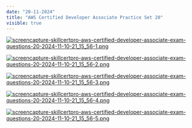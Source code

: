 ```yaml
---
date: "20-11-2024"
title: "AWS Certified Developer Associate Practice Set 20"
visible: true
---
```

<a href="/blog/images/screencapture-skillcertpro-aws-certified-developer-associate-exam-questions-20-2024-11-10-21_15_56-1.png" target="_blank"><img src="/blog/images/screencapture-skillcertpro-aws-certified-developer-associate-exam-questions-20-2024-11-10-21_15_56-1.png" alt="screencapture-skillcertpro-aws-certified-developer-associate-exam-questions-20-2024-11-10-21_15_56-1.png" /></a>

<a href="/blog/images/screencapture-skillcertpro-aws-certified-developer-associate-exam-questions-20-2024-11-10-21_15_56-2.png" target="_blank"><img src="/blog/images/screencapture-skillcertpro-aws-certified-developer-associate-exam-questions-20-2024-11-10-21_15_56-2.png" alt="screencapture-skillcertpro-aws-certified-developer-associate-exam-questions-20-2024-11-10-21_15_56-2.png" /></a>

<a href="/blog/images/screencapture-skillcertpro-aws-certified-developer-associate-exam-questions-20-2024-11-10-21_15_56-3.png" target="_blank"><img src="/blog/images/screencapture-skillcertpro-aws-certified-developer-associate-exam-questions-20-2024-11-10-21_15_56-3.png" alt="screencapture-skillcertpro-aws-certified-developer-associate-exam-questions-20-2024-11-10-21_15_56-3.png" /></a>

<a href="/blog/images/screencapture-skillcertpro-aws-certified-developer-associate-exam-questions-20-2024-11-10-21_15_56-4.png" target="_blank"><img src="/blog/images/screencapture-skillcertpro-aws-certified-developer-associate-exam-questions-20-2024-11-10-21_15_56-4.png" alt="screencapture-skillcertpro-aws-certified-developer-associate-exam-questions-20-2024-11-10-21_15_56-4.png" /></a>

<a href="/blog/images/screencapture-skillcertpro-aws-certified-developer-associate-exam-questions-20-2024-11-10-21_15_56-5.png" target="_blank"><img src="/blog/images/screencapture-skillcertpro-aws-certified-developer-associate-exam-questions-20-2024-11-10-21_15_56-5.png" alt="screencapture-skillcertpro-aws-certified-developer-associate-exam-questions-20-2024-11-10-21_15_56-5.png" /></a>
